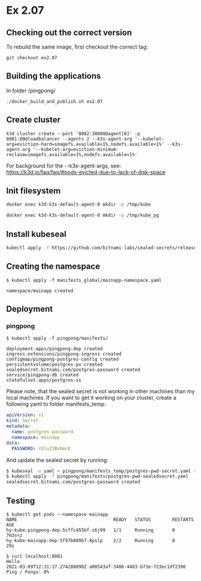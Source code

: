 # Ex 2.07

## Checking out the correct version

To rebuild the same image, first checkout the correct tag:

```
git checkout ex2.07
```

## Building the applications


In folder /pingpong/

```
./docker_build_and_publish.sh ex2.07
```

## Create cluster

```
k3d cluster create --port '8082:30080@agent[0]' -p 8081:80@loadbalancer --agents 2 --k3s-agent-arg '--kubelet-arg=eviction-hard=imagefs.available<1%,nodefs.available<1%' --k3s-agent-arg '--kubelet-arg=eviction-minimum-reclaim=imagefs.available=1%,nodefs.available=1%'
```

For background for the --k3s-agent-args, see: https://k3d.io/faq/faq/#pods-evicted-due-to-lack-of-disk-space

## Init filesystem

```bash
docker exec k3d-k3s-default-agent-0 mkdir -p /tmp/kube
```

```bash
docker exec k3d-k3s-default-agent-0 mkdir -p /tmp/kube_pg
```

## Install kubeseal

```bash
kubectl apply -f https://github.com/bitnami-labs/sealed-secrets/releases/download/v0.15.0/controller.yaml
```

## Creating the namespace

```
$ kubectl apply -f manifests_global/mainapp-namespace.yaml

namespace/mainapp created
```

## Deployment

### pingpong

```
$ kubectl apply -f pingpong/manifests/

deployment.apps/pingpong-dep created
ingress.extensions/pingpong-ingress created
configmap/pingpong-postgres-config created
persistentvolume/postgres-pv created
sealedsecret.bitnami.com/postgres-password created
service/pingpong-db created
statefulset.apps/postgres-ss 
```

Please note, that the sealed secret is not working in other machines than my local machines. If you want to get it working on your cluster, create a following yaml to folder manifests_temp:

```yaml
apiVersion: v1
kind: Secret
metadata:
  name: postgres-password
  namespace: mainapp
data:
  PASSWORD: cGluZ3BvbmcK
```

And update the sealed secret by running:

```bash
$ kubeseal -o yaml < pingpong/manifests_temp/postgres-pwd-secret.yaml > pingpong/manifests/postgres-pwd-sealedsecret.yaml
$ kubectl apply -f pingpong/manifests/postgres-pwd-sealedsecret.yaml
sealedsecret.bitnami.com/postgres-password created
```

## Testing

```
$ kubectl get pods --namespace mainapp
NAME                                    READY   STATUS        RESTARTS   AGE
hy-kube-pingpong-dep-5cffc455bf-z6j99   1/1     Running       0          7m3s<z
hy-kube-mainapp-dep-5f97b889b7-8pslp    2/2     Running       0          29s

$ curl localhost:8081
Hello
2021-03-09T12:31:17.274288090Z a00543af-3486-4403-b73e-723ec1df2390
Ping / Pongs: 0%
```